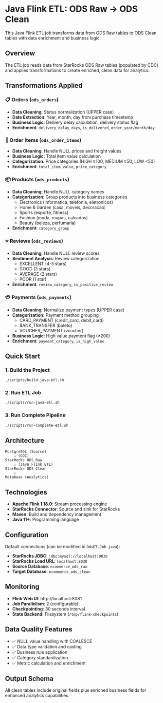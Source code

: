 # Java Flink ETL: ODS Raw → ODS Clean

This Java Flink ETL job transforms data from ODS Raw tables to ODS Clean tables with data enrichment and business logic.

## Overview

The ETL job reads data from StarRocks ODS Raw tables (populated by CDC) and applies transformations to create enriched, clean data for analytics.

## Transformations Applied

### 📋 Orders (`ods_orders`)
- **Data Cleaning**: Status normalization (UPPER case)
- **Date Extraction**: Year, month, day from purchase timestamp  
- **Business Logic**: Delivery delay calculation, delivery status flag
- **Enrichment**: `delivery_delay_days`, `is_delivered`, `order_year/month/day`

### 🛒 Order Items (`ods_order_items`)
- **Data Cleaning**: Handle NULL prices and freight values
- **Business Logic**: Total item value calculation
- **Categorization**: Price categories (HIGH ≥100, MEDIUM ≥50, LOW <50)
- **Enrichment**: `total_item_value`, `price_category`

### 📦 Products (`ods_products`)
- **Data Cleaning**: Handle NULL category names
- **Categorization**: Group products into business categories
  - Electronics (informatica, telefonia, eletronicos)
  - Home & Garden (casa, moveis, decoracao)
  - Sports (esporte, fitness)
  - Fashion (moda, roupas, calcados)
  - Beauty (beleza, perfumaria)
- **Enrichment**: `category_group`

### ⭐ Reviews (`ods_reviews`)
- **Data Cleaning**: Handle NULL review scores
- **Sentiment Analysis**: Review categorization
  - EXCELLENT (4-5 stars)
  - GOOD (3 stars)
  - AVERAGE (2 stars)
  - POOR (1 star)
- **Enrichment**: `review_category`, `is_positive_review`

### 💳 Payments (`ods_payments`)
- **Data Cleaning**: Normalize payment types (UPPER case)
- **Categorization**: Payment method grouping
  - CARD_PAYMENT (credit_card, debit_card)
  - BANK_TRANSFER (boleto)
  - VOUCHER_PAYMENT (voucher)
- **Business Logic**: High value payment flag (≥200)
- **Enrichment**: `payment_category`, `is_high_value`

## Quick Start

### 1. Build the Project
```bash
./scripts/build-java-etl.sh
```

### 2. Run ETL Job
```bash
./scripts/run-java-etl.sh
```

### 3. Run Complete Pipeline
```bash
./scripts/run-complete-etl.sh
```

## Architecture

```
PostgreSQL (Source)
    ↓ (CDC)
StarRocks ODS Raw
    ↓ (Java Flink ETL)
StarRocks ODS Clean
    ↓
Metabase (Analytics)
```

## Technologies

- **Apache Flink 1.18.0**: Stream processing engine
- **StarRocks Connector**: Source and sink for StarRocks
- **Maven**: Build and dependency management
- **Java 11+**: Programming language

## Configuration

Default connections (can be modified in `OdsETLJob.java`):
- **StarRocks JDBC**: `jdbc:mysql://localhost:9030`
- **StarRocks Load URL**: `localhost:8030`
- **Source Database**: `ecommerce_ods_raw`
- **Target Database**: `ecommerce_ods_clean`

## Monitoring

- **Flink Web UI**: http://localhost:8081
- **Job Parallelism**: 2 (configurable)
- **Checkpointing**: 30 seconds interval
- **State Backend**: Filesystem (`/tmp/flink-checkpoints`)

## Data Quality Features

- ✅ NULL value handling with COALESCE
- ✅ Data type validation and casting
- ✅ Business rule application
- ✅ Category standardization
- ✅ Metric calculation and enrichment

## Output Schema

All clean tables include original fields plus enriched business fields for enhanced analytics capabilities. 